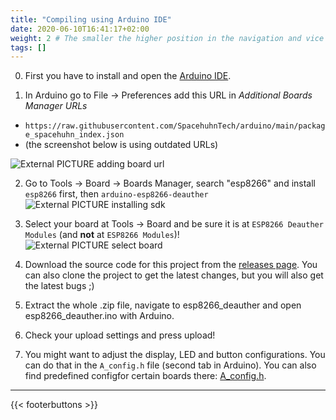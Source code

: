 ```yaml
---
title: "Compiling using Arduino IDE"
date: 2020-06-10T16:41:17+02:00
weight: 2 # The smaller the higher position in the navigation and vice versa
tags: []
---
```


0) First you have to install and open the [Arduino IDE](https://www.arduino.cc/en/main/software).  

1) In Arduino go to File -> Preferences add this URL in *Additional Boards Manager URLs*  
- `https://raw.githubusercontent.com/SpacehuhnTech/arduino/main/package_spacehuhn_index.json` 
- (the screenshot below is using outdated URLs)

![External PICTURE adding board url](https://raw.githubusercontent.com/tobozo/Arduino/deauther/screenshots/board_manager_urls.jpg)

2) Go to Tools -> Board -> Boards Manager, search "esp8266" and install `esp8266` first, then `arduino-esp8266-deauther`  
![External PICTURE installing sdk](https://raw.githubusercontent.com/tobozo/Arduino/deauther/screenshots/board_manager_sdk.jpg)

3) Select your board at Tools -> Board and be sure it is at `ESP8266 Deauther Modules` (and **not** at `ESP8266 Modules`)!  
![External PICTURE select board](https://raw.githubusercontent.com/tobozo/Arduino/deauther/screenshots/screenshot_select_board.jpg)

4) Download the source code for this project from the [releases page](https://github.com/spacehuhn/esp8266_deauther/releases). You can also clone the project to get the latest changes, but you will also get the latest bugs ;)

5) Extract the whole .zip file, navigate to esp8266_deauther and open esp8266_deauther.ino with Arduino.

6) Check your upload settings and press upload!

7) You might want to adjust the display, LED and button configurations. You can do that in the `A_config.h` file (second tab in Arduino). You can also find predefined configfor certain boards there: [A_config.h](https://github.com/SpacehuhnTech/esp8266_deauther/blob/v2/esp8266_deauther/A_config.h#L7).  

---

{{< footerbuttons >}}
